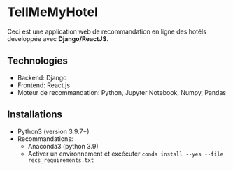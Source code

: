 # TellMeMyHotel

Ceci est une application web de recommandation en ligne des hotêls developpée avec **Django/ReactJS**.

## Technologies

* Backend: Django
* Frontend: React.js
* Moteur de recommandation: Python, Jupyter Notebook, Numpy, Pandas

## Installations

* Python3 (version 3.9.7+) 
* Recommandations: 
  * Anaconda3 (python 3.9)
  * Activer un environnement et excécuter `conda install --yes --file recs_requirements.txt`
